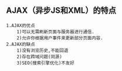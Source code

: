 ##  AJAX（异步JS和XML）的特点
    1.AJAX的优点
        1)可以无需刷新页面与服务器进行通信.
        2)允许你根据用户事件来更新部分页面内容.
    2.AJAX的缺点
        1)没有浏览历史,不能回退
        2)存在跨域问题(同源)
        3)SEO(搜索引擎优化)不友好